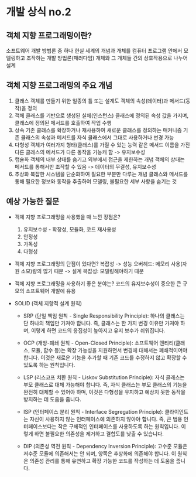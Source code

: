 # 개발 상식 no.2

## 객체 지향 프로그래밍이란?

소프트웨어 개발 방법론 중 하나
현실 세계의 개념과 개체를 컴퓨터 프로그램 안에서 모델링하고 조작하는 개발 방법론(패러다임)
개체와 그 개체들 간의 상호작용으로 나누어 설계

## 객체 지향 프로그래밍의 주요 개념

1. 클래스
   객체를 만들기 위한 일종의 틀 또는 설계도
   객체의 속성(데이터)과 메서드(동작)을 정의
2. 객체
   클래스를 기반으로 생성된 실체(인스턴스)
   클래스에 정의된 속성 값을 가지며, 클래스에 정의된 메서드를 호출하여 작업 수행
3. 상속
   기존 클래스를 확장하거나 재사용하여 새로운 클래스를 정의하는 매커니즘
   기존 클래스의 속성과 메서드를 자식 클래스에서 그대로 사용하거나 변경 가능
4. 다형성
   객체가 여러가지 형태(클래스)를 가질 수 있는 능력
   같은 메서드 이름을 가진 다른 클래스의 메서드가 다른 동작을 가능캐 함 -> 유지보수성
5. 캡슐화
   객체의 내부 상태를 숨기고 외부에서 접근을 제한하는 개념
   객체의 상태는 메서드를 통해서만 조작할 수 있음 -> 데이터의 무결성, 유지보수성
6. 추상화
   복잡한 시스템을 단순화하여 필요한 부분만 다루는 개념
   클래스와 메서드를 통해 필요한 정보와 동작을 추출하여 모델링, 불필요한 세부 사항을 숨기는 것

## 예상 가능한 질문

- 객체 지향 프로그래밍을 사용했을 때 느낀 장점은?
  1. 유지보수성 - 확장성, 모듈화, 코드 재사용성
  2. 안정성
  3. 가독성
  4. 다형성

- 객체 지향 프로그래밍의 단점이 있다면?
  복잡성
  -> 성능 오버헤드: 메모리 사용(자원 소모)량의 많기 때문
  -> 설계 복잡성: 모델링해야하기 때문

- 객체 지향 프로그래밍을 사용하기 좋은 분야는?
  코드의 유지보수성이 중요한 큰 규모의 소프트웨어 개발에 유용
  
- SOLID (객체 지향적 설계 원칙)
  - SRP (단일 책임 원칙 - Single Responsibility Principle):
  하나의 클래스는 단 하나의 책임만 가져야 합니다. 즉, 클래스는 한 가지 변경 이유만 가져야 하며, 이렇게 하면 코드의 응집성이 높아지고 유지 보수가 쉬워집니다.

  - OCP (개방-폐쇄 원칙 - Open-Closed Principle):
  소프트웨어 엔티티(클래스, 모듈, 함수 등)는 확장 가능성을 지원하면서 변경에 대해서는 폐쇄적이어야 합니다. 이것은 새로운 기능을 추가할 때 기존 코드를 수정하지 않고 확장할 수 있도록 하는 원칙입니다.

  - LSP (리스코프 치환 원칙 - Liskov Substitution Principle):
  자식 클래스는 부모 클래스로 대체 가능해야 합니다. 즉, 자식 클래스는 부모 클래스의 기능을 완전히 대체할 수 있어야 하며, 이것은 다형성을 유지하고 예상치 못한 동작을 방지하는 데 도움을 줍니다.

  - ISP (인터페이스 분리 원칙 - Interface Segregation Principle):
  클라이언트는 자신이 사용하지 않는 인터페이스에 의존하지 않아야 합니다. 즉, 큰 범용 인터페이스보다는 작은 구체적인 인터페이스를 사용하도록 하는 원칙입니다. 이렇게 하면 불필요한 의존성을 제거하고 결합도를 낮출 수 있습니다.

  - DIP (의존성 역전 원칙 - Dependency Inversion Principle):
  고수준 모듈은 저수준 모듈에 의존해서는 안 되며, 양쪽은 추상화에 의존해야 합니다. 이 원칙은 의존성 관리를 통해 유연하고 확장 가능한 코드를 작성하는 데 도움을 줍니다.
